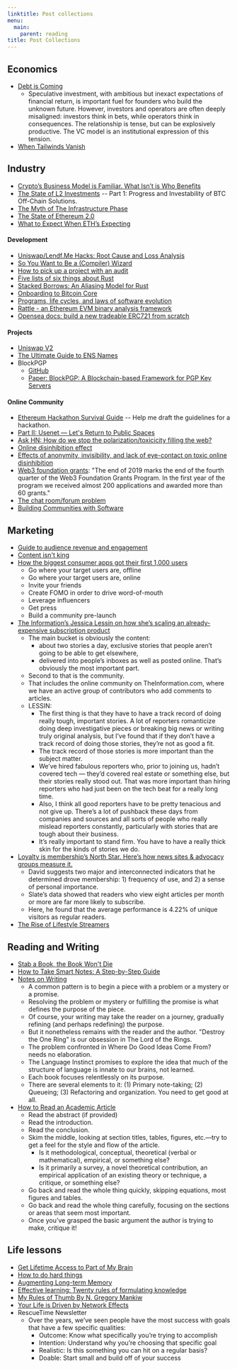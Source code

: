 ```yaml
---
linktitle: Post collections
menu:
  main:
    parent: reading
title: Post Collections
---
```


## Economics

- [Debt is Coming](https://alexdanco.com/2020/02/07/debt-is-coming/)
  - Speculative investment, with ambitious but inexact expectations of financial return, is important fuel for founders who build the unknown future. However, investors and operators are often deeply misaligned: investors think in bets, while operators think in consequences. The relationship is tense, but can be explosively productive. The VC model is an institutional expression of this tension.
- [When Tailwinds Vanish](https://luttig.substack.com/p/when-tailwinds-vanish)

## Industry

- [Crypto’s Business Model is Familiar. What Isn’t is Who Benefits](https://a16z.com/2020/04/08/crypto-network-effects/)
- [The State of L2 Investments](https://www.tokendaily.co/blog/the-state-of-l2-investments) -- Part 1: Progress and Investability of BTC Off-Chain Solutions.
- [The Myth of The Infrastructure Phase](https://www.usv.com/writing/2018/10/the-myth-of-the-infrastructure-phase/)
- [The State of Ethereum 2.0](https://docs.google.com/document/d/1PS0k9MaKPdPwEw3Uh9rq7USjq7LcSpT6ICQUXRij4YE/edit#heading=h.kdbgcss2wsc)
- [What to Expect When ETH’s Expecting](https://hackernoon.com/what-to-expect-when-eths-expecting-80cb4951afcd)

#### Development

- [Uniswap/Lendf.Me Hacks: Root Cause and Loss Analysis](https://medium.com/@peckshield/uniswap-lendf-me-hacks-root-cause-and-loss-analysis-50f3263dcc09)
- [So You Want to Be a (Compiler) Wizard](https://belkadan.com/blog/2016/05/So-You-Want-To-Be-A-Compiler-Wizard/#)
- [How to pick up a project with an audit](https://bluesock.org/~willkg/blog/dev/auditing_projects.html)
- [Five lists of six things about Rust](https://graydon2.dreamwidth.org/214016.html)
- [Stacked Borrows: An Aliasing Model for Rust](https://plv.mpi-sws.org/rustbelt/stacked-borrows/paper.pdf)
- [Onboarding to Bitcoin Core](https://medium.com/@amitiu/onboarding-to-bitcoin-core-7c1a83b20365)
- [Programs, life cycles, and laws of software evolution](https://blog.acolyer.org/2020/02/14/programs-life-cycles-laws/)
- [Rattle - an Ethereum EVM binary analysis framework](https://www.trailofbits.com/presentations/rattle/)
- [Opensea docs: build a new tradeable ERC721 from scratch](https://docs.opensea.io/docs)

#### Projects

- [Uniswap V2](https://uniswap.org/blog/uniswap-v2/)
- [The Ultimate Guide to ENS Names](https://medium.com/@eric.conner/the-ultimate-guide-to-ens-names-aa541586067a)
- BlockPGP
  - [GitHub](https://github.com/alyakubov/blockpgp)
  - [Paper: BlockPGP: A Blockchain-based Framework for PGP Key Servers](https://www.researchgate.net/publication/281144277_From_Pretty_Good_To_Great_Enhancing_PGP_using_Bitcoin_and_the_Blockchain)

#### Online Community

- [Ethereum Hackathon Survival Guide](https://media.consensys.net/ethereum-hackathon-survival-guide-aea1d65ba006) -- Help me draft the guidelines for a hackathon.
- [Part II: Usenet — Let's Return to Public Spaces](https://october.substack.com/p/part-ii-usenet-a-genuinely-public)
- [Ask HN: How do we stop the polarization/toxicicity filling the web?](https://news.ycombinator.com/item?id=22178292)
- [Online disinhibition effect](https://en.wikipedia.org/wiki/Online_disinhibition_effect)
- [Effects of anonymity, invisibility, and lack of eye-contact on toxic
online disinhibition](https://www.sci-hub.tw/10.1016/j.chb.2011.10.014)
- [Web3 foundation grants](https://medium.com/web3foundation/wrap-up-for-winter-with-our-wave-four-grant-recipients-52c27b831a6e): "The end of 2019 marks the end of the fourth quarter of the Web3 Foundation Grants Program. In the first year of the program we received almost 200 applications and awarded more than 60 grants."
- [The chat room/forum problem](https://scobleizer.blog/2009/11/02/the-chat-roomforum-problem-an-apology-to-technosailor/)
- [Building Communities with Software](https://www.joelonsoftware.com/2003/03/03/building-communities-with-software/)

## Marketing

- [Guide to audience revenue and engagement](https://www.cjr.org/tow_center_reports/guide-to-audience-revenue-and-engagement.php)
- [Content isn't king](https://www.ben-evans.com/benedictevans/2017/7/13/content-isnt-king)
- [How the biggest consumer apps got their first 1,000 users](https://angel.co/today/stories/how-the-biggest-consumer-apps-got-their-first-1-000-users-21308?utm_source=Iterable&utm_medium=email&utm_campaign=newsletter-20200521)
  - Go where your target users are, offline
  - Go where your target users are, online
  - Invite your friends
  - Create FOMO in order to drive word-of-mouth
  - Leverage influencers
  - Get press
  - Build a community pre-launch
- [The Information’s Jessica Lessin on how she’s scaling an already-expensive subscription product](https://www.niemanlab.org/2016/10/the-informations-jessica-lessin-on-how-shes-scaling-an-already-expensive-subscription-product/)
  - The main bucket is obviously the content: 
    - about two stories a day, exclusive stories that people aren’t going to be able to get elsewhere, 
    - delivered into people’s inboxes as well as posted online. That’s obviously the most important part.
  - Second to that is the community. 
  - That includes the online community on TheInformation.com, where we have an active group of contributors who add comments to articles. 
  - LESSIN:
    - The first thing is that they have to have a track record of doing really tough, important stories. A lot of reporters romanticize doing deep investigative pieces or breaking big news or writing truly original analysis, but I’ve found that if they don’t have a track record of doing those stories, they’re not as good a fit.
    - The track record of those stories is more important than the subject matter. 
    - We’ve hired fabulous reporters who, prior to joining us, hadn’t covered tech — they’d covered real estate or something else, but their stories really stood out. That was more important than hiring reporters who had just been on the tech beat for a really long time.
    - Also, I think all good reporters have to be pretty tenacious and not give up. There’s a lot of pushback these days from companies and sources and all sorts of people who really mislead reporters constantly, particularly with stories that are tough about their business. 
    - It’s really important to stand firm. You have to have a really thick skin for the kinds of stories we do.
- [Loyalty is membership’s North Star. Here’s how news sites & advocacy groups measure it.](https://membershippuzzle.org/articles-overview/membership-benchmarks)
  - David suggests two major and interconnected indicators that he determined drove membership: 1) frequency of use, and 2) a sense of personal importance. 
  - Slate’s data showed that readers who view eight articles per month or more are far more likely to subscribe. 
  - Here, he found that the average performance is 4.22% of unique visitors as regular readers.
- [The Rise of Lifestyle Streamers](https://a16z.com/2020/04/08/lifestyle-streamers/)

## Reading and Writing

- [Stab a Book, the Book Won't Die](https://craigmod.com/essays/media_accounting/)
- [How to Take Smart Notes: A Step-by-Step Guide](https://www.nateliason.com/blog/smart-notes)
- [Notes on Writing](https://github.com/mnielsen/notes-on-writing/blob/master/notes_on_writing.md)
  - A common pattern is to begin a piece with a problem or a mystery or a promise. 
  - Resolving the problem or mystery or fulfilling the promise is what defines the purpose of the piece. 
  - Of course, your writing may take the reader on a journey, gradually refining (and perhaps redefining) the purpose. 
  - But it nonetheless remains with the reader and the author. "Destroy the One Ring" is our obsession in The Lord of the Rings. 
  - The problem confronted in Where Do Good Ideas Come From? needs no elaboration. 
  - The Language Instinct promises to explore the idea that much of the structure of language is innate to our brains, not learned. 
  - Each book focuses relentlessly on its purpose.
  - There are several elements to it: (1) Primary note-taking; (2) Queueing; (3) Refactoring and organization. You need to get good at all.
- [How to Read an Academic Article](https://organizationsandmarkets.com/2010/08/31/how-to-read-an-academic-article/)
  - Read the abstract (if provided)
  - Read the introduction.
  - Read the conclusion.
  - Skim the middle, looking at section titles, tables, figures, etc.—try to get a feel for the style and flow of the article.
    - Is it methodological, conceptual, theoretical (verbal or mathematical), empirical, or something else?
    - Is it primarily a survey, a novel theoretical contribution, an empirical application of an existing theory or technique, a critique, or something else?
  - Go back and read the whole thing quickly, skipping equations, most figures and tables.
  - Go back and read the whole thing carefully, focusing on the sections or areas that seem most important.
  - Once you’ve grasped the basic argument the author is trying to make, critique it!

## Life lessons

- [Get Lifetime Access to Part of My Brain](https://www.nateliason.com/brain)
- [How to do hard things](https://www.drmaciver.com/2019/05/how-to-do-hard-things/)
- [Augmenting Long-term Memory](http://augmentingcognition.com/ltm.html)
- [Effective learning: Twenty rules of formulating knowledge](https://www.supermemo.com/en/archives1990-2015/articles/20rules)
- [My Rules of Thumb By N. Gregory Mankiw](http://scholar.harvard.edu/files/mankiw/files/my_rules_of_thumb.pdf)
- [Your Life is Driven by Network Effects](https://www.nfx.com/post/your-life-network-effects)
- RescueTime Newsletter
  - Over the years, we’ve seen people have the most success with goals that have a few specific qualities:
    - Outcome: Know what specifically you’re trying to accomplish
    - Intention: Understand why you’re choosing that specific goal
    - Realistic: Is this something you can hit on a regular basis?
    - Doable: Start small and build off of your success
